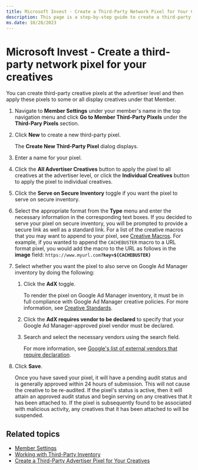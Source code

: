 ```yaml
---
title: Microsoft Invest - Create a Third-Party Network Pixel for Your Creatives
description: This page is a step-by-step guide to create a third-party network pixel for your creatives.
ms.date: 10/28/2023
---
```



# Microsoft Invest - Create a third-party network pixel for your creatives 

You can create third-party creative pixels at the advertiser level and then apply these pixels to some or all display creatives under that Member.

1. Navigate to **Member Settings** under your member's name in the top navigation menu and click **Go to Member Third-Party Pixels** under the **Third-Pary Pixels** section.
1. Click **New** to create a new third-party pixel.

    The **Create New Third-Party Pixel** dialog displays.
1. Enter a name for your pixel.
1. Click the **All Advertiser Creatives** button to apply the pixel to all creatives at the advertiser level, or click the **Individual Creatives** button to apply the pixel to individual creatives.
1. Click the **Serve on Secure Inventory** toggle if you want the pixel to serve on secure inventory.
1. Select the appropriate format from the **Type** menu and enter the necessary information in the corresponding text boxes. If you decided to serve your pixel on secure inventory, you will be prompted to provide a secure link as well as a standard link. For a list of the creative macros that you may want to append to your pixel, see [Creative Macros](creative-macros.md). For example, if you wanted to append the `CACHEBUSTER` macro to a URL format pixel, you would add the macro to the URL as follows in the **image** field: `https://www.myurl.com`**`?key=${CACHEBUSTER}`**

1. Select whether you want the pixel to also serve on Google Ad Manager inventory by doing the following:
    1. Click the **AdX** toggle. 

        To render the pixel on Google Ad Manager inventory, it must be in full compliance with Google Ad Manager creative policies. For more information, see [Creative Standards](creative-standards.md).

    1. Click the **AdX requires vendor to be declared** to specify that your Google Ad Manager-approved pixel vendor must be declared.
    1. Search and select the necessary vendors using the search field.

        For more information, see [Google's list of external vendors that require declaration](https://support.google.com/3pascertification/table/3191570).

1. Click **Save**.

    Once you have saved your pixel, it will have a pending audit status and is generally approved within 24 hours of submission. This will not cause the creative to be re-audited. If the pixel's status is active, then it will attain an approved audit status and begin serving on any creatives that it has been attached to. If the pixel is subsequently found to be associated with malicious activity, any creatives that it has been attached to will be suspended.

## Related topics

- [Member Settings](network-guide.md)
- [Working with Third-Party Inventory](working-with-third-party-inventory.md)
- [Create a Third-Party Advertiser Pixel for Your Creatives](create-a-third-party-advertiser-pixel-for-your-creatives.md)
